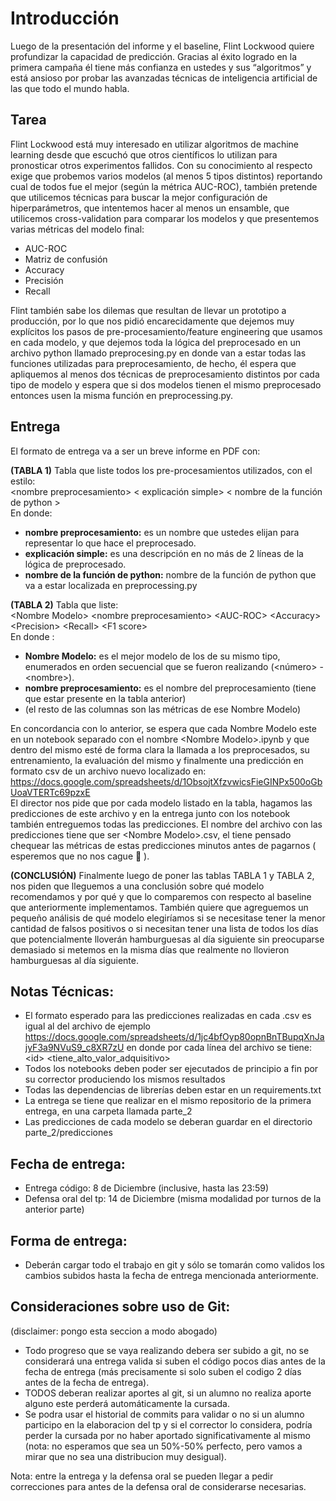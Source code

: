 # Introducción
Luego de la presentación del informe y el baseline, Flint Lockwood quiere profundizar la capacidad de predicción. Gracias al éxito 
logrado en la primera campaña él tiene más confianza en ustedes y sus “algoritmos” y está ansioso por probar 
las avanzadas técnicas de inteligencia artificial de las que todo el mundo habla.


## Tarea
Flint Lockwood está muy interesado en utilizar algoritmos de machine learning desde que escuchó 
que otros científicos lo utilizan para pronosticar otros experimentos fallidos. Con su conocimiento al respecto exige 
que probemos varios modelos (al menos 5 tipos distintos) reportando cual de todos fue el mejor (según la métrica AUC-ROC), 
también pretende que utilicemos técnicas para buscar la mejor configuración de hiperparámetros, que intentemos hacer al 
menos un ensamble, que utilicemos cross-validation para comparar los modelos y que presentemos varias métricas del modelo final:  
- AUC-ROC
- Matriz de confusión
- Accuracy
- Precisión
- Recall

Flint también sabe los dilemas que resultan de llevar un prototipo a producción, por lo que nos pidió 
encarecidamente que dejemos muy explícitos los pasos de pre-procesamiento/feature engineering que usamos en cada 
modelo, y que dejemos toda la lógica del preprocesado en un archivo python llamado preprocesing.py en donde van a 
estar todas las funciones utilizadas para preprocesamiento, de hecho, él espera que apliquemos al menos dos técnicas
de preprocesamiento distintos por cada tipo de modelo y espera que si dos modelos tienen el mismo preprocesado 
entonces usen la misma función en preprocessing.py.  

## Entrega
El formato de entrega va a ser un breve informe en PDF con:

**(TABLA 1)** Tabla que liste todos los pre-procesamientos utilizados, con el estilo:  
\<nombre preprocesamiento\> \< explicación simple\> \< nombre de la función de python \>  
En donde:  
- **nombre preprocesamiento:** es un nombre que ustedes elijan para representar lo que hace el preprocesado.
- **explicación simple:** es una descripción en no más de 2 líneas de la lógica de preprocesado.
- **nombre de la función de python:** nombre de la función de python que va a estar localizada en preprocessing.py


**(TABLA 2)** Tabla que liste:  
\<Nombre Modelo\> \<nombre preprocesamiento\>  \<AUC-ROC\> \<Accuracy\> \<Precision\> \<Recall\> \<F1 score\>  
En donde :  
- **Nombre Modelo:** es el mejor modelo de los de su mismo tipo, enumerados en orden secuencial que se fueron realizando (\<número\> - \<nombre\>).
- **nombre preprocesamiento:** es el nombre del preprocesamiento (tiene que estar presente en la tabla anterior)
- (el resto de las columnas son las métricas de ese Nombre Modelo)

En concordancia con lo anterior, se espera que cada Nombre Modelo este en un notebook separado con el nombre
\<Nombre Modelo\>.ipynb y que dentro del mismo esté de forma clara la llamada a los preprocesados, su entrenamiento, 
la evaluación del mismo y finalmente una predicción en formato csv de un archivo nuevo localizado
en: https://docs.google.com/spreadsheets/d/1ObsojtXfzvwicsFieGINPx500oGbUoaVTERTc69pzxE  
El director nos pide que por cada modelo listado en la tabla, hagamos las predicciones de este archivo y en la entrega junto con los notebook 
también entreguemos todas las predicciones. El nombre del archivo con las predicciones tiene que ser \<Nombre Modelo\>.csv, 
el tiene pensado chequear las métricas de estas predicciones minutos antes de pagarnos ( esperemos que no nos cague  👀 ).

**(CONCLUSIÓN)**
Finalmente luego de poner las tablas TABLA 1 y TABLA 2, nos piden que lleguemos a una conclusión sobre qué modelo 
recomendamos y por qué y que lo comparemos con respecto al baseline que anteriormente implementamos. También quiere 
que agreguemos un pequeño análisis de qué modelo elegiríamos si se necesitase tener la menor cantidad de falsos positivos
o si necesitan tener una lista de todos los días que potencialmente lloverán hamburguesas al día siguiente sin preocuparse demasiado 
si metemos en la misma días que realmente no llovieron hamburguesas al día siguiente.


## Notas Técnicas:
- El formato esperado para las predicciones realizadas en cada .csv es igual al del archivo de ejemplo https://docs.google.com/spreadsheets/d/1jc4bfOyp80opnBnTBupqXnJajyF3a9NVuS9_c8XR7zU en donde por cada 
línea del archivo se tiene:  
\<id\> \<tiene_alto_valor_adquisitivo\>  
- Todos los notebooks deben poder ser ejecutados de principio a fin por su corrector produciendo los mismos resultados
- Todas las dependencias de librerías deben estar en un requirements.txt
- La entrega se tiene que realizar en el mismo repositorio de la primera entrega, en una carpeta llamada parte_2
- Las predicciones de cada modelo se deberan guardar en el directorio parte_2/predicciones

## Fecha de entrega:
- Entrega código: 8 de Diciembre (inclusive, hasta las 23:59)
- Defensa oral del tp: 14 de Diciembre (misma modalidad por turnos de la anterior parte)

## Forma de entrega:
- Deberán cargar todo el trabajo en git y sólo se tomarán como validos los cambios subidos hasta la fecha de entrega mencionada anteriormente.

## Consideraciones sobre uso de Git:
(disclaimer: pongo esta seccion a modo abogado)
- Todo progreso que se vaya realizando debera ser subido a git, no se considerará una entrega valida si suben el código pocos dias antes de la fecha de entrega (más precisamente si solo suben el codigo 2 días antes de la fecha de entrega).
- TODOS deberan realizar aportes al git, si un alumno no realiza aporte alguno este perderá automáticamente la cursada.
- Se podra usar el historial de commits para validar o no si un alumno participo en la elaboracion del tp y si el corrector lo considera, podría perder la cursada por no haber aportado significativamente al mismo (nota: no esperamos que sea un 50%-50% perfecto, pero vamos a mirar que no sea una distribucion muy desigual).

Nota: entre la entrega y la defensa oral se pueden llegar a pedir correcciones para antes de la defensa oral de 
considerarse necesarias.
